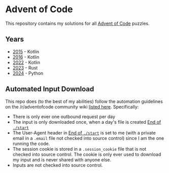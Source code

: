 # Advent of Code

This repository contains my solutions for all [Advent of Code](https://adventofcode.com/) puzzles.

## Years

- [2015](./prev/2015/) - Kotlin
- [2016](./prev/2016/) - Kotlin
- [2022](./prev/2022/) - Kotlin
- [2023](./prev/2023/) - Rust
- [2024](./solutions/2024/) - Python


## Automated Input Download

This repo does (to the best of my abilities) follow the automation guidelines on the /r/adventofcode community wiki [listed here](https://www.reddit.com/r/adventofcode/wiki/faqs/automation). Specifically:

- There is only ever one outbound request per day
- The input is only downloaded once, when a day's file is created [End of `./start`](./start)
- The User-Agent header in [End of `./start`](./start) is set to me (with a private email in a `.email` file not checked into source control) since I am the one running the code.
- The session cookie is stored in a `.session_cookie` file that is not checked into source control. The cookie is only ever used to download my input and is never shared with anyone else.
- Inputs are not checked into source control.
